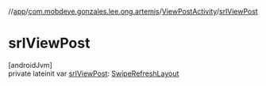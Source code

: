 //[app](../../../index.md)/[com.mobdeve.gonzales.lee.ong.artemis](../index.md)/[ViewPostActivity](index.md)/[srlViewPost](srl-view-post.md)

# srlViewPost

[androidJvm]\
private lateinit var [srlViewPost](srl-view-post.md): [SwipeRefreshLayout](https://developer.android.com/reference/kotlin/androidx/swiperefreshlayout/widget/SwipeRefreshLayout.html)
